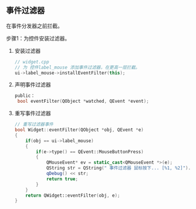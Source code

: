 ## 事件过滤器

在事件分发器之前拦截。

步骤1：为控件安装过滤器。

1. 安装过滤器

   ```c++
   // widget.cpp
   // 为 控件label_mouse 添加事件过滤器，在更高一层拦截。
   ui->label_mouse->installEventFilter(this);
   ```

2. 声明事件过滤器

   ```c++
   public：
   	bool eventFilter(QObject *watched, QEvent *event);
   ```

3. 重写事件过滤器

   ```c++
   // 重写过滤器事件
   bool Widget::eventFilter(QObject *obj, QEvent *e)
   {
       if(obj == ui->label_mouse)
       {
           if(e->type() == QEvent::MouseButtonPress)
           {
               QMouseEvent* ev = static_cast<QMouseEvent *>(e);
               QString str = QString(" 事件过滤器 鼠标按下... [%1, %2]").arg(ev->x()).arg(ev->y());
               qDebug() << str;
               return true;
           }
       }
       return QWidget::eventFilter(obj, e);
   }
   ```

   

